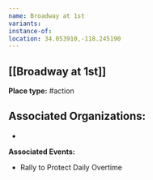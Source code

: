 ```yaml
---
name: Broadway at 1st
variants: 
instance-of: 
location: 34.053910,-118.245190
---
```

## [[Broadway at 1st]]

**Place type:** #action

**Associated Organizations:** 
- 
- 

**Associated Events:** 
- Rally to Protect Daily Overtime